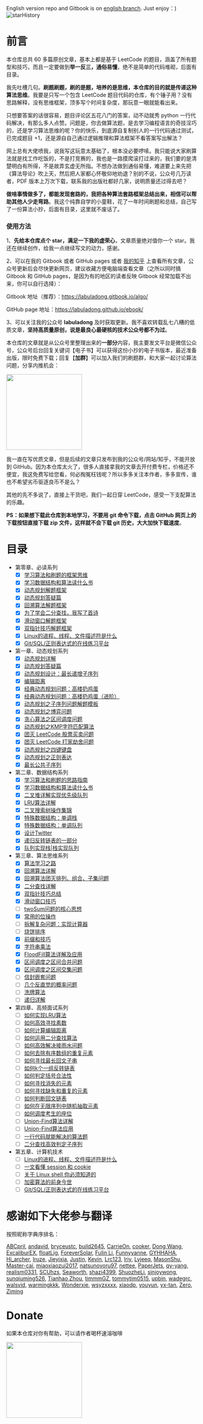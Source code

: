 English version repo and Gitbook is on [english branch](https://github.com/labuladong/fucking-algorithm/tree/english). Just enjoy：)
![starHistory](./starHistory.jpg)
# 前言

本仓库总共 60 多篇原创文章，基本上都是基于 LeetCode 的题目，涵盖了所有题型和技巧，而且一定要做到**举一反三，通俗易懂**，绝不是简单的代码堆砌，后面有目录。

我先吐槽几句。**刷题刷题，刷的是题，培养的是思维，本仓库的目的就是传递这种算法思维**。我要是只写一个包含 LeetCode 题目代码的仓库，有个锤子用？没有思路解释，没有思维框架，顶多写个时间复杂度，那玩意一眼就能看出来。

只想要答案的话很容易，题目评论区五花八门的答案，动不动就秀 python 一行代码解决，有那么多人点赞。问题是，你去做算法题，是去学习编程语言的奇技淫巧的，还是学习算法思维的呢？你的快乐，到底源自复制别人的一行代码通过测试，已完成题目 +1，还是源自自己通过逻辑推理和算法框架不看答案写出解法？

网上总有大佬喷我，说我写这玩意太基础了，根本没必要啰嗦。我只能说大家刷算法就是找工作吃饭的，不是打竞赛的，我也是一路摸爬滚打过来的，我们要的是清楚明白有所得，不是故弄玄虚无所指。不想办法做到通俗易懂，难道要上来先把《算法导论》吹上天，然后把人家都心怀敬仰地劝退？别的不说，公众号几万读者，PDF 版本上万次下载，联系我的出版社都好几家，说明质量还过得去吧？

**做啥事情做多了，都能发现套路的，我把各种算法套路框架总结出来，相信可以帮助其他人少走弯路**。我这个纯靠自学的小童鞋，花了一年时间刷题和总结，自己写了一份算法小抄，后面有目录，这里就不废话了。

### 使用方法

1、**先给本仓库点个 star，满足一下我的虚荣心**，文章质量绝对值你一个 star。我还在继续创作，给我一点继续写文的动力，感谢。

2、可以在我的 Gitbook 或者 GitHub pages 或者 [我的知乎](https://www.zhihu.com/people/fdl-72) 上查看所有文章，公众号更新后会尽快更新网页，建议收藏方便电脑端查看文章（之所以同时搞 Gitbook 和 GitHub pages，是因为有的地区的读者反映 Gitbook 经常加载不出来，你可以自行选择）：

Gitbook 地址（推荐）：https://labuladong.gitbook.io/algo/

GitHub page 地址：https://labuladong.github.io/ebook/

3、可以关注我的公众号 **labuladong** 及时获取更新。我不喜欢转载乱七八糟的低质文章，**坚持高质量原创，说是最良心最硬核的技术公众号都不为过**。

本仓库的文章就是从公众号里整理出来的**一部分**内容，我主要发文平台是微信公众号，公众号后台回复关键词【电子书】可以获得这份小抄的电子书版本，最近准备出版，限时免费下载；回复【**加群**】可以加入我们的刷题群，和大家一起讨论算法问题，分享内推机会：

<img src="./pictures/qrcode.jpg" width = "200" align=center />

我一直在写优质文章，但是后续的文章只发布到我的公众号/网站/知乎，不能开放到 GitHub。因为本仓库太火了，很多人直接拿我的文章去开付费专栏，价格还不便宜，我这免费写给您看，何必掏冤枉钱呢？所以多多关注本作者，多多宣传，谁也不希望劣币驱逐良币不是么？

其他的先不多说了，直接上干货吧，我们一起日穿 LeetCode，感受一下支配算法的乐趣。

**PS：如果想下载此仓库到本地学习，不要用 git 命令下载，点击 GitHub 网页上的下载按钮直接下载 zip 文件，这样就不会下载 git 历史，大大加快下载速度**。

# 目录

* 第零章、必读系列
  - [X] [学习算法和刷题的框架思维](算法思维系列/学习数据结构和算法的高效方法.md)
  - [X] [学习数据结构和算法读什么书](算法思维系列/为什么推荐算法4.md)
  - [X] [动态规划解题框架](动态规划系列/动态规划详解进阶.md)
  - [X] [动态规划答疑篇](动态规划系列/最优子结构.md)
  - [X] [回溯算法解题框架](算法思维系列/回溯算法详解修订版.md)
  - [X] [为了学会二分查找，我写了首诗](算法思维系列/二分查找详解.md)
  - [X] [滑动窗口解题框架](算法思维系列/滑动窗口技巧.md)
  - [X] [双指针技巧解题框架](算法思维系列/双指针技巧.md)
  - [X] [Linux的进程、线程、文件描述符是什么](技术/linux进程.md)
  - [X] [Git/SQL/正则表达式的在线练习平台](技术/在线练习平台.md)
* 第一章、动态规划系列
  - [X] [动态规划详解](动态规划系列/动态规划详解进阶.md)
  - [X] [动态规划答疑篇](动态规划系列/最优子结构.md)
  - [X] [动态规划设计：最长递增子序列](动态规划系列/动态规划设计：最长递增子序列.md)
  - [X] [编辑距离](动态规划系列/编辑距离.md)
  - [X] [经典动态规划问题：高楼扔鸡蛋](动态规划系列/高楼扔鸡蛋问题.md)
  - [X] [经典动态规划问题：高楼扔鸡蛋（进阶）](动态规划系列/高楼扔鸡蛋进阶.md)
  - [X] [动态规划之子序列问题解题模板](动态规划系列/子序列问题模板.md)
  - [X] [动态规划之博弈问题](动态规划系列/动态规划之博弈问题.md)
  - [X] [贪心算法之区间调度问题](动态规划系列/贪心算法之区间调度问题.md)
  - [X] [动态规划之KMP字符匹配算法](动态规划系列/动态规划之KMP字符匹配算法.md)
  - [X] [团灭 LeetCode 股票买卖问题](动态规划系列/团灭股票问题.md)
  - [X] [团灭 LeetCode 打家劫舍问题](动态规划系列/抢房子.md)
  - [X] [动态规划之四键键盘](动态规划系列/动态规划之四键键盘.md)
  - [X] [动态规划之正则表达](动态规划系列/动态规划之正则表达.md)
  - [X] [最长公共子序列](动态规划系列/最长公共子序列.md)
* 第二章、数据结构系列
  - [X] [学习算法和刷题的思路指南](算法思维系列/学习数据结构和算法的高效方法.md)
  - [X] [学习数据结构和算法读什么书](算法思维系列/为什么推荐算法4.md)
  - [X] [二叉堆详解实现优先级队列](数据结构系列/二叉堆详解实现优先级队列.md)
  - [X] [LRU算法详解](高频面试系列/LRU算法.md)
  - [X] [二叉搜索树操作集锦](数据结构系列/二叉搜索树操作集锦.md)
  - [X] [特殊数据结构：单调栈](数据结构系列/单调栈.md)
  - [X] [特殊数据结构：单调队列](数据结构系列/单调队列.md)
  - [X] [设计Twitter](数据结构系列/设计Twitter.md)
  - [X] [递归反转链表的一部分](数据结构系列/递归反转链表的一部分.md)
  - [X] [队列实现栈\|栈实现队列](数据结构系列/队列实现栈栈实现队列.md)
* 第三章、算法思维系列
  - [X] [算法学习之路](算法思维系列/算法学习之路.md)
  - [X] [回溯算法详解](算法思维系列/回溯算法详解修订版.md)
  - [X] [回溯算法团灭排列、组合、子集问题](高频面试系列/子集排列组合.md)
  - [X] [二分查找详解](算法思维系列/二分查找详解.md)
  - [X] [双指针技巧总结](算法思维系列/双指针技巧.md)
  - [X] [滑动窗口技巧](算法思维系列/滑动窗口技巧.md)
  - [ ] [twoSum问题的核心思想](算法思维系列/twoSum问题的核心思想.md)
  - [X] [常用的位操作](算法思维系列/常用的位操作.md)
  - [ ] [拆解复杂问题：实现计算器](数据结构系列/实现计算器.md)
  - [ ] [烧饼排序](算法思维系列/烧饼排序.md)
  - [X] [前缀和技巧](算法思维系列/前缀和技巧.md)
  - [X] [字符串乘法](算法思维系列/字符串乘法.md)
  - [X] [FloodFill算法详解及应用](算法思维系列/FloodFill算法详解及应用.md)
  - [X] [区间调度之区间合并问题](算法思维系列/区间调度问题之区间合并.md)
  - [X] [区间调度之区间交集问题](算法思维系列/区间交集问题.md)
  - [ ] [信封嵌套问题](算法思维系列/信封嵌套问题.md)
  - [ ] [几个反直觉的概率问题](算法思维系列/几个反直觉的概率问题.md)
  - [ ] [洗牌算法](算法思维系列/洗牌算法.md)
  - [ ] [递归详解](算法思维系列/递归详解.md)
* 第四章、高频面试系列
  - [ ] [如何实现LRU算法](高频面试系列/LRU算法.md)
  - [ ] [如何高效寻找素数](高频面试系列/打印素数.md)
  - [ ] [如何计算编辑距离](动态规划系列/编辑距离.md)
  - [ ] [如何运用二分查找算法](高频面试系列/koko偷香蕉.md)
  - [ ] [如何高效解决接雨水问题](高频面试系列/接雨水.md)
  - [ ] [如何去除有序数组的重复元素](高频面试系列/如何去除有序数组的重复元素.md)
  - [ ] [如何寻找最长回文子串](高频面试系列/最长回文子串.md)
  - [ ] [如何k个一组反转链表](高频面试系列/k个一组反转链表.md)
  - [ ] [如何判定括号合法性](高频面试系列/合法括号判定.md)
  - [ ] [如何寻找消失的元素](高频面试系列/消失的元素.md)
  - [ ] [如何寻找缺失和重复的元素](高频面试系列/缺失和重复的元素.md)
  - [ ] [如何判断回文链表](高频面试系列/判断回文链表.md)
  - [ ] [如何在无限序列中随机抽取元素](高频面试系列/水塘抽样.md)
  - [ ] [如何调度考生的座位](高频面试系列/座位调度.md)
  - [ ] [Union-Find算法详解](算法思维系列/UnionFind算法详解.md)
  - [ ] [Union-Find算法应用](算法思维系列/UnionFind算法应用.md)
  - [ ] [一行代码就能解决的算法题](高频面试系列/一行代码解决的智力题.md)
  - [ ] [二分查找高效判定子序列](高频面试系列/二分查找判定子序列.md)
* 第五章、计算机技术
  - [ ] [Linux的进程、线程、文件描述符是什么](技术/linux进程.md)
  - [ ] [一文看懂 session 和 cookie](技术/session和cookie.md)
  - [ ] [关于 Linux shell 你必须知道的](技术/linuxshell.md)
  - [ ] [加密算法的前身今世](技术/密码技术.md)
  - [ ] [Git/SQL/正则表达式的在线练习平台](技术/在线练习平台.md)

# 感谢如下大佬参与翻译

按照昵称字典序排名：

[ABCpril](https://github.com/ABCpril), 
[andavid](https://github.com/andavid), 
[bryceustc](https://github.com/bryceustc), 
[build2645](https://github.com/build2645), 
[CarrieOn](https://github.com/CarrieOn), 
[cooker](https://github.com/xiaochuhub), 
[Dong Wang](https://github.com/Coder2Programmer), 
[ExcaliburEX](https://github.com/ExcaliburEX), 
[floatLig](https://github.com/floatLig), 
[ForeverSolar](https://github.com/foreversolar), 
[Fulin Li](https://fulinli.github.io/), 
[Funnyyanne](https://github.com/Funnyyanne), 
[GYHHAHA](https://github.com/GYHHAHA), 
[Hi_archer](https://hiarcher.top/), 
[Iruze](https://github.com/Iruze), 
[Jieyixia](https://github.com/Jieyixia), 
[Justin](https://github.com/Justin-YGG), 
[Kevin](https://github.com/Kevin-free), 
[Lrc123](https://github.com/Lrc123), 
[lriy](https://github.com/lriy), 
[Lyjeeq](https://github.com/Lyjeeq), 
[MasonShu](https://greenwichmt.github.io/), 
[Master-cai](https://github.com/Master-cai), 
[miaoxiaozui2017](https://github.com/miaoxiaozui2017), 
[natsunoyoru97](https://github.com/natsunoyoru97), 
[nettee](https://github.com/nettee), 
[PaperJets](https://github.com/PaperJets), 
[qy-yang](https://github.com/qy-yang), 
[realism0331](https://github.com/realism0331), 
[SCUhzs](https://github.com/HuangZiSheng001), 
[Seaworth](https://github.com/Seaworth), 
[shazi4399](https://github.com/shazi4399), 
[ShuozheLi](https://github.com/ShuoZheLi/), 
[sinjoywong](https://blog.csdn.net/SinjoyWong), 
[sunqiuming526](https://github.com/sunqiuming526), 
[Tianhao Zhou](https://github.com/tianhaoz95), 
[timmmGZ](https://github.com/timmmGZ), 
[tommytim0515](https://github.com/tommytim0515), 
[upbin](https://github.com/upbin), 
[wadegrc](https://github.com/wadegrc), 
[walsvid](https://github.com/walsvid), 
[warmingkkk](https://github.com/warmingkkk), 
[Wonderxie](https://github.com/Wonderxie), 
[wsyzxxxx](https://github.com/wsyzxxxx), 
[xiaodp](https://github.com/xiaodp), 
[youyun](https://github.com/youyun), 
[yx-tan](https://github.com/yx-tan), 
[Zero](https://github.com/Mr2er0), 
[Ziming](https://github.com/ML-ZimingMeng/LeetCode-Python3)

# Donate

如果本仓库对你有帮助，可以请作者喝杯速溶咖啡

<img src="pictures/pay.jpg" width = "200" align=center />
